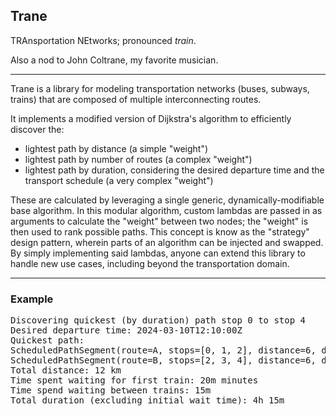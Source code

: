 ## Trane

TRAnsportation NEtworks; pronounced _train_.

Also a nod to John Coltrane, my favorite musician.

<hr>

Trane is a library for modeling transportation networks (buses, subways, trains) that are composed of multiple interconnecting routes.

It implements a modified version of Dijkstra's algorithm to efficiently discover the:

- lightest path by distance (a simple "weight")
- lightest path by number of routes (a complex "weight")
- lightest path by duration, considering the desired departure time and the transport schedule (a very complex "weight")

These are calculated by leveraging a single generic, dynamically-modifiable base algorithm. In this modular algorithm, custom lambdas are passed in as arguments to calculate the "weight" between two nodes; the "weight" is then used to rank possible paths. This concept is know as the "strategy" design pattern, wherein parts of an algorithm can be injected and swapped. By simply implementing said lambdas, anyone can extend this library to handle new use cases, including beyond the transportation domain.

<hr>

### Example

<pre>
Discovering quickest (by duration) path stop 0 to stop 4
Desired departure time: 2024-03-10T12:10:00Z
Quickest path:
ScheduledPathSegment(route=A, stops=[0, 1, 2], distance=6, departure=2024-03-10T12:30:00Z, arrival=2024-03-10T14:30:00Z)
ScheduledPathSegment(route=B, stops=[2, 3, 4], distance=6, departure=2024-03-10T14:45:00Z, arrival=2024-03-10T16:45:00Z)
Total distance: 12 km
Time spent waiting for first train: 20m minutes
Time spend waiting between trains: 15m
Total duration (excluding initial wait time): 4h 15m
</pre>